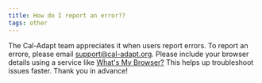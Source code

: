 ```yaml
---
title: How do I report an error??
tags: other
---
```


The Cal-Adapt team appreciates it when users report errors. To report an errore, please email support@cal-adapt.org. Please include your browser details using a service like <a href="https://www.whatsmybrowser.org/" target="_blank">What's My Browser?</a> This helps up troubleshoot issues faster. Thank you in advance!